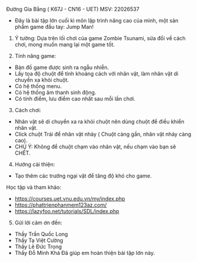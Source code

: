 Đường Gia Bằng
( K67J - CN16 - UET)
MSV: 22026537
- Đây là bài tập lớn cuối kì môn lập trình nâng cao của mình, một sản phẩm game đầu tay: Jump Man! 
1. Ý tưởng: Dựa trên lối chơi của game Zombie Tsunami, sửa đổi về cách chơi, mong muốn mang lại một game tốt.

2. Tính năng game:
 - Bản đồ game được sinh ra ngẫu nhiễn.
 - Lấy tọa độ chuột để tính khoảng cách với nhân vật, làm nhân vật di chuyển xa khỏi chuột.
 - Có hệ thống menu.
 - Có hệ thống âm thanh sinh động.
 - Có tính điểm, lưu điểm cao nhất sau mỗi lần chơi.

3. Cách chơi:
 - Nhân vật sẽ di chuyển xa ra khỏi chuột nên dùng chuột để điều khiển nhân vật.
 - Click chuột Trái để nhân vật nhảy ( Chuột càng gần, nhân vật nhảy càng cao).
 - CHÚ Ý: Không để chuột chạm vào nhân vật, nếu chạm vào bạn sẽ CHẾT.
 
 
4. Hướng cải thiện:
 - Tạo thêm các trướng ngại vật để tăng độ khó cho game. 

  Học tập và tham khảo:
 - https://courses.uet.vnu.edu.vn/my/index.php
 - https://phattrienphanmem123az.com/
 - https://lazyfoo.net/tutorials/SDL/index.php

5. Gửi lời cảm ơn đến: 
 - Thầy Trần Quốc Long
 - Thầy Tạ Việt Cường
 - Thầy Lê Đức Trọng
 - Thầy Đỗ Minh Khá 
 Đã giúp em hoàn thiện bài tập lớn này.
